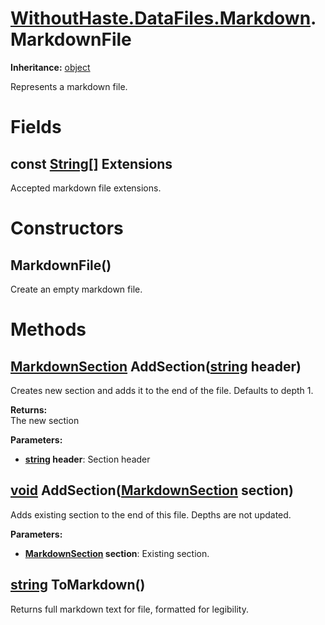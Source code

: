 # [WithoutHaste.DataFiles.Markdown](TableOfContents.WithoutHaste.DataFiles.Markdown.md).MarkdownFile

**Inheritance:** [object](https://docs.microsoft.com/en-us/dotnet/api/system.object)  

Represents a markdown file.  

# Fields

## const [String[]](https://docs.microsoft.com/en-us/dotnet/api/system.string[]) Extensions

Accepted markdown file extensions.  

# Constructors

## MarkdownFile()

Create an empty markdown file.  

# Methods

## [MarkdownSection](WithoutHaste.DataFiles.Markdown.MarkdownSection.md) AddSection([string](https://docs.microsoft.com/en-us/dotnet/api/system.string) header)

Creates new section and adds it to the end of the file. Defaults to depth 1.  

**Returns:**  
The new section  

**Parameters:**  
* **[string](https://docs.microsoft.com/en-us/dotnet/api/system.string) header**: Section header  

## [void](https://docs.microsoft.com/en-us/dotnet/api/system.void) AddSection([MarkdownSection](WithoutHaste.DataFiles.Markdown.MarkdownSection.md) section)

Adds existing section to the end of this file. Depths are not updated.  

**Parameters:**  
* **[MarkdownSection](WithoutHaste.DataFiles.Markdown.MarkdownSection.md) section**: Existing section.  

## [string](https://docs.microsoft.com/en-us/dotnet/api/system.string) ToMarkdown()

Returns full markdown text for file, formatted for legibility.  

